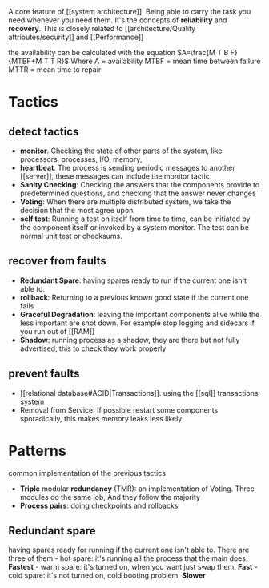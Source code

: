 A core feature of [[system architecture]]. Being able to carry the task you need whenever you need them. It's the concepts of **reliability** and **recovery**. 
This is closely related to [[architecture/Quality attributes/security]] and [[Performance]]

the availability can be calculated with the equation
$A=\frac{M T B F}{MTBF+M T T R}$    Where 
A	=	availability
MTBF	=	mean time between failure
MTTR	=	mean time to repair

# Tactics
## detect tactics
- **monitor**. Checking the state of other parts of the system, like processors, processes, I/O, memory,
- **heartbeat**. The process is sending periodic messages to another [[server]], these messages can include the monitor tactic   
- **Sanity Checking**: Checking the answers that the components provide to predetermined questions, and checking that the answer never changes 
- **Voting**: When there are multiple distributed system, we take the decision that the most agree upon
- **self test**: Running a test on itself from time to time, can be initiated by the component itself or invoked  by a system monitor. The test can be normal unit test or checksums.
## recover from faults
- **Redundant Spare**: having spares ready to run if the current one isn't able to. 
- **rollback**: Returning to a previous known good state if the current one fails
- **Graceful Degradation**: leaving the important components alive while the less important are shot down. For example stop logging and sidecars if you run out of [[RAM]]
- **Shadow**: running process as a shadow, they are there but not fully advertised, this to check they work properly 
## prevent faults
- [[relational database#ACID|Transactions]]: using the [[sql]] transactions system   
- Removal from Service: If possible restart some components sporadically, this makes memory leaks less likely 

# Patterns
common implementation of the previous tactics

- **Triple** modular **redundancy** (TMR): an implementation of Voting. Three modules do the same job, And they follow the majority
- **Process pairs**: doing checkpoints and rollbacks
## Redundant spare
having spares ready for running if the current one isn't able to. There are three of them
	- hot spare: it's running all the process that the main does. **Fastest**
	- warm spare: it's turned on, when you want just swap them. **Fast**
	- cold spare: it's not turned on, cold booting problem. **Slower**
